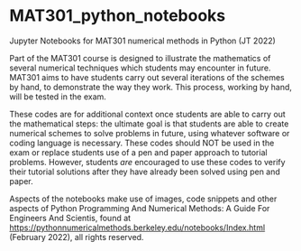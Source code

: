 # MAT301_python_notebooks
Jupyter Notebooks for MAT301 numerical methods in Python (JT 2022)

Part of the MAT301 course is designed to illustrate the mathematics of several numerical techniques which students may encounter in future.
MAT301 aims to have students carry out several iterations of the schemes by hand, to demonstrate the way they work. This process, working by hand, will be tested in the exam.

These codes are for additional context once students are able to carry out the mathematical steps: the ultimate goal is that students are able to create numerical schemes to solve problems in future, using whatever software or coding language is necessary. 
These codes should NOT be used in the exam or replace students use of a pen and paper approach to tutorial problems. However, students *are* encouraged to use these codes to verify their tutorial solutions after they have already been solved using pen and paper.

Aspects of the notebooks make use of images, code snippets and other aspects of Python Programming And Numerical Methods: A Guide For Engineers And Scientis, found at https://pythonnumericalmethods.berkeley.edu/notebooks/Index.html (February 2022), all rights reserved.

